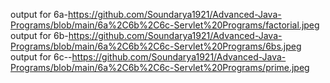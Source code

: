 output for 6a-https://github.com/Soundarya1921/Advanced-Java-Programs/blob/main/6a%2C6b%2C6c-Servlet%20Programs/factorial.jpeg
output for 6b-https://github.com/Soundarya1921/Advanced-Java-Programs/blob/main/6a%2C6b%2C6c-Servlet%20Programs/6bs.jpeg
output for 6c--https://github.com/Soundarya1921/Advanced-Java-Programs/blob/main/6a%2C6b%2C6c-Servlet%20Programs/prime.jpeg
